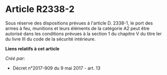 # Article R2338-2

Sous réserve des dispositions prévues à l'article D. 2338-1, le port des armes à feu, munitions et leurs éléments de la
catégorie A2 peut être autorisé dans les conditions prévues à la section 1 du chapitre V du titre Ier du livre III du code de
la sécurité intérieure.

**Liens relatifs à cet article**

_Créé par_:

  - Décret n°2017-909 du 9 mai 2017 - art. 13
